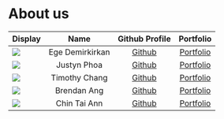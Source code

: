 # About us

| Display                                             |      Name       |              Github Profile               |             Portfolio             |
| --------------------------------------------------- |:---------------:|:-----------------------------------------:| :-------------------------------: |
| ![](https://via.placeholder.com/100.png?text=Photo) | Ege Demirkirkan | [Github](https://github.com/edemirkirkan) | [Portfolio](docs/team/johndoe.md) |
| ![](https://via.placeholder.com/100.png?text=Photo) |   Justyn Phoa   | [Github](https://github.com/mafpovbul)    | [Portfolio](team/mafpovbul.md) |
| ![](https://via.placeholder.com/100.png?text=Photo) |  Timothy Chang  |  [Github](https://github.com/timchang27)  | [Portfolio](team/timchang27.md) |
| ![](https://via.placeholder.com/100.png?text=Photo) |   Brendan Ang   |    [Github](https://github.com/bbawj)     | [Portfolio](docs/team/brendan.md) |
| ![](https://via.placeholder.com/100.png?text=Photo) |  Chin Tai Ann   |  [Github](https://github.com/chintaiann)  | [Portfolio](team/chintaiann.md) |
